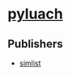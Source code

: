 # [pyluach](https://pypi.org/project/pyluach)



## Publishers
- [simlist](https://pypi.org/user/simlist)

